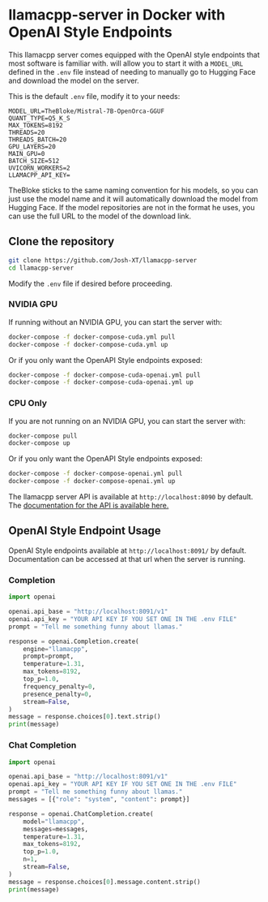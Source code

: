 # llamacpp-server in Docker with OpenAI Style Endpoints

This llamacpp server comes equipped with the OpenAI style endpoints that most software is familiar with. will allow you to start it with a `MODEL_URL` defined in the `.env` file instead of needing to manually go to Hugging Face and download the model on the server.

This is the default `.env` file, modify it to your needs:

```env
MODEL_URL=TheBloke/Mistral-7B-OpenOrca-GGUF
QUANT_TYPE=Q5_K_S
MAX_TOKENS=8192
THREADS=20
THREADS_BATCH=20
GPU_LAYERS=20
MAIN_GPU=0
BATCH_SIZE=512
UVICORN_WORKERS=2
LLAMACPP_API_KEY=
```

TheBloke sticks to the same naming convention for his models, so you can just use the model name and it will automatically download the model from Hugging Face. If the model repositories are not in the format he uses, you can use the full URL to the model of the download link.

## Clone the repository

```bash
git clone https://github.com/Josh-XT/llamacpp-server
cd llamacpp-server
```

Modify the `.env` file if desired before proceeding.

### NVIDIA GPU

If running without an NVIDIA GPU, you can start the server with:

```bash
docker-compose -f docker-compose-cuda.yml pull
docker-compose -f docker-compose-cuda.yml up
```

Or if you only want the OpenAPI Style endpoints exposed:

```bash
docker-compose -f docker-compose-cuda-openai.yml pull
docker-compose -f docker-compose-cuda-openai.yml up
```

### CPU Only

If you are not running on an NVIDIA GPU, you can start the server with:

```bash
docker-compose pull
docker-compose up
```

Or if you only want the OpenAPI Style endpoints exposed:

```bash
docker-compose -f docker-compose-openai.yml pull
docker-compose -f docker-compose-openai.yml up
```

The llamacpp server API is available at `http://localhost:8090` by default. The [documentation for the API is available here.](https://github.com/ggerganov/llama.cpp/tree/master/examples/server#api-endpoints)

## OpenAI Style Endpoint Usage

OpenAI Style endpoints available at `http://localhost:8091/` by default. Documentation can be accessed at that url when the server is running.

### Completion

```python
import openai

openai.api_base = "http://localhost:8091/v1"
openai.api_key = "YOUR API KEY IF YOU SET ONE IN THE .env FILE"
prompt = "Tell me something funny about llamas."

response = openai.Completion.create(
    engine="llamacpp",
    prompt=prompt,
    temperature=1.31,
    max_tokens=8192,
    top_p=1.0,
    frequency_penalty=0,
    presence_penalty=0,
    stream=False,
)
message = response.choices[0].text.strip()
print(message)
```

### Chat Completion

```python
import openai

openai.api_base = "http://localhost:8091/v1"
openai.api_key = "YOUR API KEY IF YOU SET ONE IN THE .env FILE"
prompt = "Tell me something funny about llamas."
messages = [{"role": "system", "content": prompt}]

response = openai.ChatCompletion.create(
    model="llamacpp",
    messages=messages,
    temperature=1.31,
    max_tokens=8192,
    top_p=1.0,
    n=1,
    stream=False,
)
message = response.choices[0].message.content.strip()
print(message)
```
